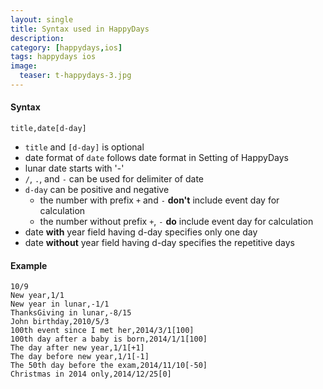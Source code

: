 ```yaml
---
layout: single
title: Syntax used in HappyDays
description: 
category: [happydays,ios]
tags: happydays ios
image:
  teaser: t-happydays-3.jpg
---
```


#### Syntax

    title,date[d-day]

- `title` and `[d-day]` is optional
- date format of `date` follows date format  in Setting of HappyDays
- lunar date starts with '-'
- `/`, `.`, and `-` can be used for delimiter of date
- `d-day` can be positive and negative
  - the number with prefix `+` and `-` **don't** include event day for calculation
  - the number without prefix `+`, `-` **do** include event day for calculation
- date **with** year field having d-day specifies only one day
- date **without** year field having d-day specifies the repetitive days

#### Example

	10/9
	New year,1/1
	New year in lunar,-1/1
	ThanksGiving in lunar,-8/15
	John birthday,2010/5/3
	100th event since I met her,2014/3/1[100]
	100th day after a baby is born,2014/1/1[100]
	The day after new year,1/1[+1]
	The day before new year,1/1[-1]
	The 50th day before the exam,2014/11/10[-50]
	Christmas in 2014 only,2014/12/25[0]

